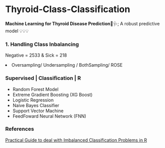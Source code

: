 # Thyroid-Class-Classification
**Machine Learning for Thyroid Disease Prediction**🏥🩺; A robust predictive model 💡💡💡

<p><h3> 1. Handling Class Inbalancing </h3>
<p>Negative = 2533 & Sick = 218 </p>
<li>Oversampling/ Undersampling / BothSampling/ ROSE</li>


<p><h3> Supervised | Classification | R </h3>
  
- Random Forest Model
- Extreme Gradient Boosting (XG Boost)
- Logistic Regression
- Naive Bayes Classifier
- Support Vector Machine
- FeedFoward Neural Network (FNN)

<p><h3> References</h3>
<a href="https://www.analyticsvidhya.com/blog/2016/03/practical-guide-deal-imbalanced-classification-problems/" target="_blank">Practical Guide to deal with Imbalanced Classification Problems in R</a>


